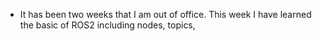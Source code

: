 - It has been two weeks that I am out of office. This week I have learned the basic of ROS2 including nodes, topics,
